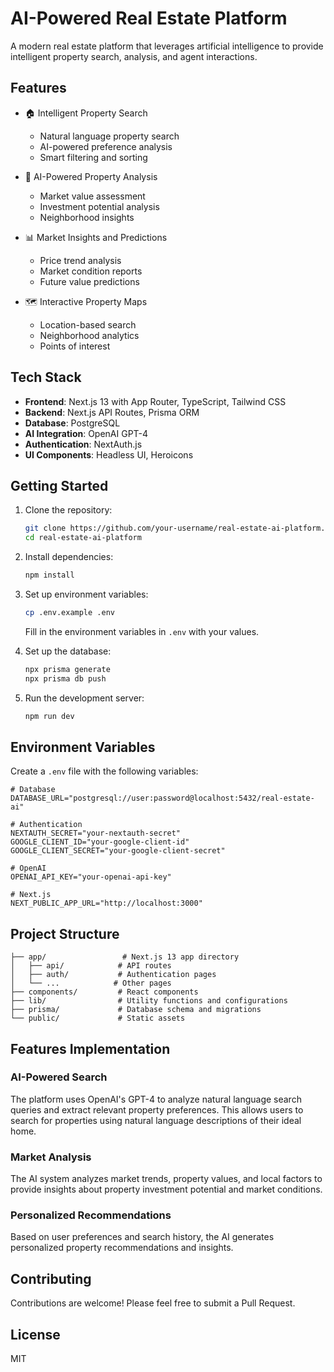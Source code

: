 # AI-Powered Real Estate Platform

A modern real estate platform that leverages artificial intelligence to provide intelligent property search, analysis, and agent interactions.

## Features

- 🏠 Intelligent Property Search
  - Natural language property search
  - AI-powered preference analysis
  - Smart filtering and sorting

- 🤖 AI-Powered Property Analysis
  - Market value assessment
  - Investment potential analysis
  - Neighborhood insights

- 📊 Market Insights and Predictions
  - Price trend analysis
  - Market condition reports
  - Future value predictions

- 🗺️ Interactive Property Maps
  - Location-based search
  - Neighborhood analytics
  - Points of interest

## Tech Stack

- **Frontend**: Next.js 13 with App Router, TypeScript, Tailwind CSS
- **Backend**: Next.js API Routes, Prisma ORM
- **Database**: PostgreSQL
- **AI Integration**: OpenAI GPT-4
- **Authentication**: NextAuth.js
- **UI Components**: Headless UI, Heroicons

## Getting Started

1. Clone the repository:
   ```bash
   git clone https://github.com/your-username/real-estate-ai-platform.git
   cd real-estate-ai-platform
   ```

2. Install dependencies:
   ```bash
   npm install
   ```

3. Set up environment variables:
   ```bash
   cp .env.example .env
   ```
   Fill in the environment variables in `.env` with your values.

4. Set up the database:
   ```bash
   npx prisma generate
   npx prisma db push
   ```

5. Run the development server:
   ```bash
   npm run dev
   ```

## Environment Variables

Create a `.env` file with the following variables:

```env
# Database
DATABASE_URL="postgresql://user:password@localhost:5432/real-estate-ai"

# Authentication
NEXTAUTH_SECRET="your-nextauth-secret"
GOOGLE_CLIENT_ID="your-google-client-id"
GOOGLE_CLIENT_SECRET="your-google-client-secret"

# OpenAI
OPENAI_API_KEY="your-openai-api-key"

# Next.js
NEXT_PUBLIC_APP_URL="http://localhost:3000"
```

## Project Structure

```
├── app/                 # Next.js 13 app directory
│   ├── api/            # API routes
│   ├── auth/           # Authentication pages
│   └── ...            # Other pages
├── components/         # React components
├── lib/                # Utility functions and configurations
├── prisma/             # Database schema and migrations
└── public/             # Static assets
```

## Features Implementation

### AI-Powered Search
The platform uses OpenAI's GPT-4 to analyze natural language search queries and extract relevant property preferences. This allows users to search for properties using natural language descriptions of their ideal home.

### Market Analysis
The AI system analyzes market trends, property values, and local factors to provide insights about property investment potential and market conditions.

### Personalized Recommendations
Based on user preferences and search history, the AI generates personalized property recommendations and insights.

## Contributing

Contributions are welcome! Please feel free to submit a Pull Request.

## License

MIT
